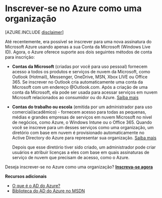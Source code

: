 <properties 
	pageTitle="Inscrever-se no Azure como uma organização" 
	description="Saiba como você pode usar uma conta do trabalho ou escola para aproveitar as contas de usuário existentes, políticas, configurações ou implantações de servidor local já existente e melhorar a eficiência entre a infraestrutura de identidade local da sua organização e o Azure AD." 
	services="active-directory" 
	documentationCenter="" 
	authors="TerryLanfear" 
	manager="terrylan" 
	editor="Lisatoft"/>

<tags 
	ms.service="active-directory" 
	ms.workload="identity" 
	ms.tgt_pltfrm="na" 
	ms.devlang="na" 
	ms.topic="article" 
	ms.date="12/01/2014" 
	ms.author="terrylan"/>




<h1>Inscrever-se no Azure como uma organização</h1>

[AZURE.INCLUDE [disclaimer](../../includes/disclaimer.md)]

Até recentemente, era possível se inscrever para uma nova assinatura do Microsoft Azure usando apenas a sua Conta da Microsoft (Windows Live ID). Agora, o Azure oferece suporte aos dois seguintes métodos de conta para inscrição:

* **Contas da Microsoft** (criadas por você para uso pessoal) fornecem acesso a todos os produtos e serviços de nuvem da Microsoft, como Outlook (Hotmail), Messenger, OneDrive, MSN, Xbox LIVE ou Office 365. Se inscrever no Outlook cria automaticamente uma conta da Microsoft com um endereço @Outlook.com. Após a criação de uma conta da Microsoft, ela pode ser usada para acessar serviços em nuvem Microsoft relacionados ao consumidor ou do Azure. [Saiba mais](http://windows.microsoft.com/windows-live/sign-in-what-is-microsoft-account)

* **Contas do trabalho ou escola** (emitida por um administrador para uso comercial/acadêmico) - fornecem acesso para todas as pequenas, médias e grandes empresas de serviços em nuvem Microsoft no nível de negócios, como Azure, o Windows Intune ou o Office 365. Quando você se inscreve para um desses serviços como uma organização, um diretório com base em nuvem é provisionado automaticamente no Active Directory do Azure para representar sua organização. [Saiba mais](http://technet.microsoft.com/library/jj573650) 

	Depois que esse diretório tiver sido criado, um administrador pode criar usuários e atribuir licenças a eles com base em quais assinaturas de serviço de nuvem que precisam de acesso, como o Azure. 

Deseja inscrever-se no Azure como uma organização? [**Inscreva-se agora**](http://go.microsoft.com/fwlink/?LinkId=269967) 

**Recursos adicionais**

* [O que é o AD do Azure?](/manage/services/identity/what-is-windows-azure-active-directory/) 
* [Biblioteca do AD do Azure no MSDN](http://msdn.microsoft.com/library/windowsazure/jj673460.aspx)

<!--HONumber=47-->
 